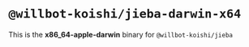 # `@willbot-koishi/jieba-darwin-x64`

This is the **x86_64-apple-darwin** binary for `@willbot-koishi/jieba`

